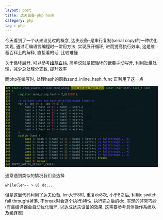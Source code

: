 ```yaml
---
layout: post
title: 达夫设备-php hash
category: php
tag : php
---
```


今天看到了一个从来没见过的概念, 达夫设备-是串行复制(serial copy)的一种优化实现, 通过汇编语言编程时一常用方法, 实现展开循环, 进而提高执行效率, 这是维基百科上的解释, 直接看的话, 比较难懂  

关于循环展开, 可以参考[维基百科](https://zh.wikipedia.org/wiki/%E5%BE%AA%E7%8E%AF%E5%B1%95%E5%BC%80), 简单说就是把循环的嵌套手动写开, 利用批量处理，减少总处理分支数, 提升效率  

而php在编写时, 处理hash的函数zend_inline_hash_func 正利用了这一点  

<img src="/img/in-post/djb.png">   

通常遇到类似的情况我们会选择  

```
while(len-- > 0) do...

```

但是这里代码利用了达夫设备, len大于8时, 重复do8次, 小于8之后, 利用c switch fall through(掉落, 不break时会逐个执行)特性, 执行完之后的do, 实现的非常巧妙(有些编译器会自动优化循环, 以达成达夫设备的效果, 这需要参考具体操作系统以及编译器)  

